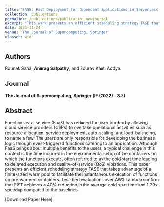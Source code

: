 ```yaml
---
title: "FASE: Fast Deployment for Dependent Applications in Serverless Environments"
collection: publications
permalink: /publications/publication_newjournal
excerpt: "This work presents an efficient scheduling strategy FASE that takes advantage of a finite-sized warm pool to facilitate the instantaneous execution of functions on pre-warmed containers."
date: 2023-11-24
venue: 'The Journal of Supercomputing, Springer'
classes: wide
---
```

## Authors
Rounak Saha, **Anurag Satpathy**, and Sourav Kanti Addya.

## Journal
**The Journal of Supercomputing, Springer (IF (2022) - 3.3)**

## Abstract
Function-as-a-service (FaaS) has reduced the user burden by allowing cloud service providers (CSPs) to overtake operational activities such as resource allocation, service deployment, auto-scaling, and load-balancing, to name a few. The users are only responsible for developing the business logic through event-triggered functions catering to an application. Although FaaS brings about multiple benefits to the users, a typical challenge in this context is the time incurred in the environmental setup of the containers on which the functions execute, often referred to as the cold start time leading to delayed execution and quality-of-service (QoS) violations. This paper presents an efficient scheduling strategy FASE that takes advantage of a finite-sized warm pool to facilitate the instantaneous execution of functions on pre-warmed containers. Test-bed evaluations over AWS Lambda confirm that FIST achieves a 40% reduction in the average cold start time and 1.29x speedup compared to the baselines.

[Download Paper Here]

